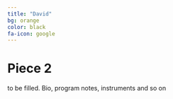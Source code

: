 ```yaml
---
title: "David"
bg: orange
color: black
fa-icon: google
---
```

# Piece 2

to be filled. Bio, program notes, instruments and so on